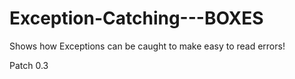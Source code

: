 Exception-Catching---BOXES
==========================

Shows how Exceptions can be caught to make easy to read errors!

Patch 0.3
